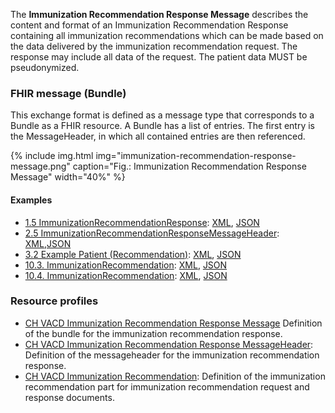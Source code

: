 The **Immunization Recommendation Response Message** describes the content and format of an Immunization Recommendation Response 
containing all immunization recommendations which can be made based on the data delivered by the immunization recommendation request. The response may include all data of the request. The patient data MUST be pseudonymized.

### FHIR message (Bundle)
This exchange format is defined as a message type that corresponds to a Bundle as a FHIR resource. 
A Bundle has a list of entries. The first entry is the MessageHeader, in which all contained entries are then referenced.

{% include img.html img="immunization-recommendation-response-message.png" caption="Fig.: Immunization Recommendation Response Message" width="40%" %}

#### Examples
* [1.5 ImmunizationRecommendationResponse](Bundle-1-5-ImmunizationRecommendationResponse.html): [XML](Bundle-1-5-ImmunizationRecommendationResponse.xml), [JSON](Bundle-1-5-ImmunizationRecommendationResponse.json)
* [2.5 ImmunizationRecommendationResponseMessageHeader](MessageHeader-2-5-ImmunizationRecommendationResponseMessageHeader.html): [XML](MessageHeader-2-5-ImmunizationRecommendationResponseMessageHeader.xml),[JSON](MessageHeader-2-5-ImmunizationRecommendationResponseMessageHeader.json)
* [3.2 Example Patient (Recommendation)](Patient-3-2-Patient.html): [XML](Patient-3-2-Patient.xml), [JSON](Patient-3-2-Patient.json)
* [10.3. ImmunizationRecommendation](ImmunizationRecommendation-10-3-ImmunizationRecommendation.html): [XML](ImmunizationRecommendation-10-3-ImmunizationRecommendation.xml), [JSON](ImmunizationRecommendation-10-3-ImmunizationRecommendation.json)
* [10.4. ImmunizationRecommendation](ImmunizationRecommendation-10-4-ImmunizationRecommendation.html): [XML](ImmunizationRecommendation-10-4-ImmunizationRecommendation.xml), [JSON](ImmunizationRecommendation-10-4-ImmunizationRecommendation.json)



### Resource profiles
* [CH VACD Immunization Recommendation Response Message](StructureDefinition-ch-vacd-recommendation-response-message.html) Definition of the bundle for the immunization recommendation response.
* [CH VACD Immunization Recommendation Response MessageHeader](StructureDefinition-ch-vacd-recommendation-response-messageheader.html): Definition of the messageheader for the immunization recommendation response.
* [CH VACD Immunization Recommendation](StructureDefinition-ch-vacd-immunization-recommendation.html): Definition of the immunization recommendation part for immunization recommendation request and response documents.
